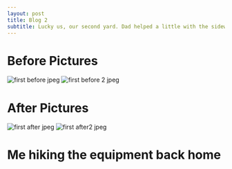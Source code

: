 ```yaml
---
layout: post
title: Blog 2
subtitle: Lucky us, our second yard. Dad helped a little with the sidewalk edging.
---
```

# **Before Pictures**

![first before jpeg](https://user-images.githubusercontent.com/129482309/229412728-52daefd4-e3e3-45f9-8a94-27a289678ace.jpg) ![first before 2 jpeg](https://user-images.githubusercontent.com/129482309/229412732-5a444e64-a08b-49e7-8d0a-e04660acda87.jpg)

# **After Pictures**

![first after jpeg](https://user-images.githubusercontent.com/129482309/229412766-397ca92f-1c21-471a-aaf8-7a20d9ebc12d.jpg)
![first after2 jpeg](https://user-images.githubusercontent.com/129482309/229412779-bd2110b0-fb0a-476e-bab9-733667cbeeae.jpg)

# **Me hiking the equipment back home**
